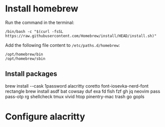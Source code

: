 # Install homebrew

Run the command in the terminal:

```
/bin/bash -c "$(curl -fsSL https://raw.githubusercontent.com/Homebrew/install/HEAD/install.sh)"
```

Add the following file content to `/etc/paths.d/homebrew`:

```
/opt/homebrew/bin
/opt/homebrew/sbin
```

## Install packages

brew install --cask 1password alacritty coretto font-iosevka-nerd-font rectangle
brew install asdf bat cowsay duf exa fd fish fzf gh jq neovim pass pass-otp rg shellcheck tmux vivid
htop pinentry-mac trash go gopls

# Configure alacritty
